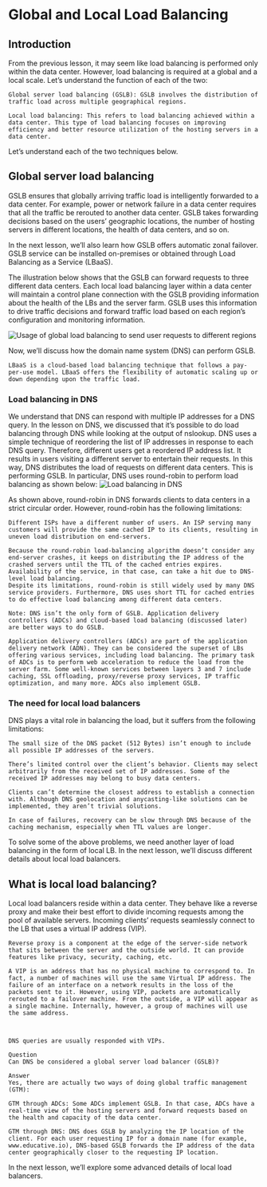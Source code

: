 # Global and Local Load Balancing
## Introduction

From the previous lesson, it may seem like load balancing is performed only within the data center. However, load balancing is required at a global and a local scale. Let’s understand the function of each of the two:

```
Global server load balancing (GSLB): GSLB involves the distribution of traffic load across multiple geographical regions.

Local load balancing: This refers to load balancing achieved within a data center. This type of load balancing focuses on improving efficiency and better resource utilization of the hosting servers in a data center.
```


Let’s understand each of the two techniques below.
## Global server load balancing
GSLB ensures that globally arriving traffic load is intelligently forwarded to a data center. For example, power or network failure in a data center requires that all the traffic be rerouted to another data center. GSLB takes forwarding decisions based on the users’ geographic locations, the number of hosting servers in different locations, the health of data centers, and so on.

In the next lesson, we’ll also learn how GSLB offers automatic zonal failover. GSLB service can be installed on-premises or obtained through Load Balancing as a Service (LBaaS).

The illustration below shows that the GSLB can forward requests to three different data centers. Each local load balancing layer within a data center will maintain a control plane connection with the GSLB providing information about the health of the LBs and the server farm. GSLB uses this information to drive traffic decisions and forward traffic load based on each region’s configuration and monitoring information.

![Usage of global load balancing to send user requests to different regions](./global_local.jpg)

Now, we’ll discuss how the domain name system (DNS) can perform GSLB.

```
LBaaS is a cloud-based load balancing technique that follows a pay-per-use model. LBaaS offers the flexibility of automatic scaling up or down depending upon the traffic load.
```
### Load balancing in DNS
We understand that DNS can respond with multiple IP addresses for a DNS query. In the lesson on DNS, we discussed that it’s possible to do load balancing through DNS while looking at the output of nslookup. DNS uses a simple technique of reordering the list of IP addresses in response to each DNS query. Therefore, different users get a reordered IP address list. It results in users visiting a different server to entertain their requests. In this way, DNS distributes the load of requests on different data centers. This is performing GSLB. In particular, DNS uses round-robin to perform load balancing as shown below:
![Load balancing in DNS](./lb)


As shown above, round-robin in DNS forwards clients to data centers in a strict circular order. However, round-robin has the following limitations:
```
Different ISPs have a different number of users. An ISP serving many customers will provide the same cached IP to its clients, resulting in uneven load distribution on end-servers.

Because the round-robin load-balancing algorithm doesn’t consider any end-server crashes, it keeps on distributing the IP address of the crashed servers until the TTL of the cached entries expires. Availability of the service, in that case, can take a hit due to DNS-level load balancing.
Despite its limitations, round-robin is still widely used by many DNS service providers. Furthermore, DNS uses short TTL for cached entries to do effective load balancing among different data centers.
```
```
Note: DNS isn’t the only form of GSLB. Application delivery controllers (ADCs) and cloud-based load balancing (discussed later) are better ways to do GSLB.
```

```
Application delivery controllers (ADCs) are part of the application delivery network (ADN). They can be considered the superset of LBs offering various services, including load balancing. The primary task of ADCs is to perform web acceleration to reduce the load from the server farm. Some well-known services between layers 3 and 7 include caching, SSL offloading, proxy/reverse proxy services, IP traffic optimization, and many more. ADCs also implement GSLB.
```

### The need for local load balancers
DNS plays a vital role in balancing the load, but it suffers from the following limitations:
```
The small size of the DNS packet (512 Bytes) isn’t enough to include all possible IP addresses of the servers.

There’s limited control over the client’s behavior. Clients may select arbitrarily from the received set of IP addresses. Some of the received IP addresses may belong to busy data centers.

Clients can’t determine the closest address to establish a connection with. Although DNS geolocation and anycasting-like solutions can be implemented, they aren’t trivial solutions.

In case of failures, recovery can be slow through DNS because of the caching mechanism, especially when TTL values are longer.
```
To solve some of the above problems, we need another layer of load balancing in the form of local LB. In the next lesson, we’ll discuss different details about local load balancers.


## What is local load balancing?
Local load balancers reside within a data center. They behave like a reverse proxy and make their best effort to divide incoming requests among the pool of available servers. Incoming clients’ requests seamlessly connect to the LB that uses a virtual IP address (VIP).

```
Reverse proxy is a component at the edge of the server-side network that sits between the server and the outside world. It can provide features like privacy, security, caching, etc.
```
```
A VIP is an address that has no physical machine to correspond to. In fact, a number of machines will use the same Virtual IP address. The failure of an interface on a network results in the loss of the packets sent to it. However, using VIP, packets are automatically rerouted to a failover machine. From the outside, a VIP will appear as a single machine. Internally, however, a group of machines will use the same address.



DNS queries are usually responded with VIPs.
```
```
Question
Can DNS be considered a global server load balancer (GSLB)?

Answer
Yes, there are actually two ways of doing global traffic management (GTM):

GTM through ADCs: Some ADCs implement GSLB. In that case, ADCs have a real-time view of the hosting servers and forward requests based on the health and capacity of the data center.

GTM through DNS: DNS does GSLB by analyzing the IP location of the client. For each user requesting IP for a domain name (for example, www.educative.io), DNS-based GSLB forwards the IP address of the data center geographically closer to the requesting IP location.
```
In the next lesson, we’ll explore some advanced details of local load balancers.

